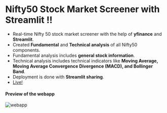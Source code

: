 # Nifty50 Stock Market Screener with Streamlit !!
- Real-time Nifty 50 stock market screener with the help of **yfinance** and **Streamlit**.
- Created **Fundamental** and **Technical analysis** of all Nifty50 components.
- Fundamental analysis includes **general stock information**.
- Technical analysis includes technical indicators like **Moving Average, Moving Average Convergence Divergence (MACD), and Bollinger Band**.
- Deployment is done with **Streamlit sharing**.
- [Live!](https://share.streamlit.io/sumittttttt/nifty-stock-market-screener-streamlit/main/Nifty50Screener.py)

#### Preview of the webapp
![webapp](https://github.com/sumittttttt/Nifty-Stock-Market-Screener-Streamlit/blob/main/media/webapp-demo.gif.gif)

